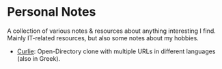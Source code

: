 Personal Notes
==============

A collection of various notes & resources about anything interesting I find.
Mainly IT-related resources, but also some notes about my hobbies.

 - [Curlie](https://curlie.org/):
   Open-Directory clone with multiple URLs in different languages (also in Greek).
